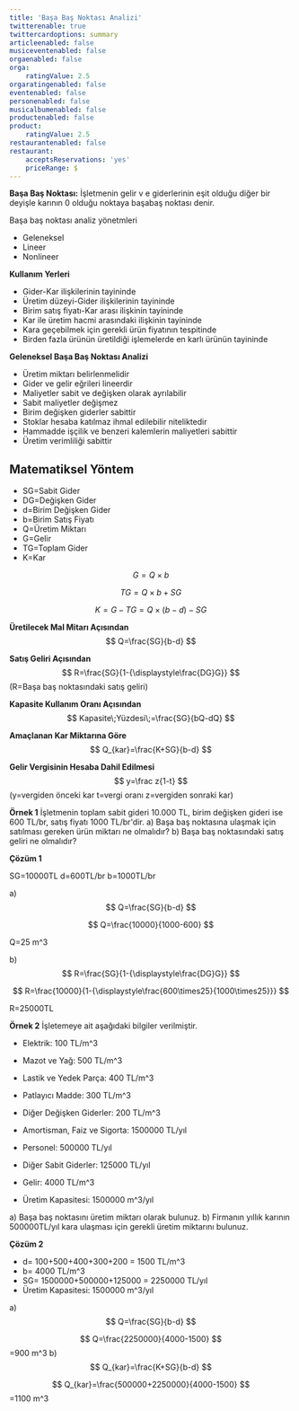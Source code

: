 ```yaml
---
title: 'Başa Baş Noktası Analizi'
twitterenable: true
twittercardoptions: summary
articleenabled: false
musiceventenabled: false
orgaenabled: false
orga:
    ratingValue: 2.5
orgaratingenabled: false
eventenabled: false
personenabled: false
musicalbumenabled: false
productenabled: false
product:
    ratingValue: 2.5
restaurantenabled: false
restaurant:
    acceptsReservations: 'yes'
    priceRange: $
---
```


**Başa Baş Noktası:** İşletmenin gelir v e giderlerinin eşit olduğu diğer bir deyişle karının 0 olduğu noktaya başabaş noktası denir.

Başa baş noktası analiz yönetmleri
* Geleneksel
* Lineer
* Nonlineer

**Kullanım Yerleri**
* Gider-Kar ilişkilerinin tayininde
* Üretim düzeyi-Gider ilişkilerinin tayininde
* Birim satış fiyatı-Kar arası ilişkinin tayininde
* Kar ile üretim hacmi arasındaki ilişkinin tayininde
* Kara geçebilmek için gerekli ürün fiyatının tespitinde
* Birden fazla ürünün üretildiği işlemelerde en karlı ürünün tayininde

**Geleneksel Başa Baş Noktası Analizi**
* Üretim miktarı belirlenmelidir
* Gider ve gelir eğrileri lineerdir
* Maliyetler sabit ve değişken olarak ayrılabilir
* Sabit maliyetler değişmez
* Birim değişken giderler sabittir
* Stoklar hesaba katılmaz ihmal edilebilir niteliktedir
* Hammadde işçilik ve benzeri kalemlerin maliyetleri sabittir
* Üretim verimliliği sabittir

## Matematiksel Yöntem
* SG=Sabit Gider
* DG=Değişken Gider
* d=Birim Değişken Gider
* b=Birim Satış Fiyatı
* Q=Üretim Miktarı
* G=Gelir
* TG=Toplam Gider
* K=Kar

$$
G=Q\times b
$$

$$
TG=Q\times b+SG
$$

$$
K=G-TG=Q\times\left(b-d\right)-SG
$$

**Üretilecek Mal Mitarı Açısından**
$$
Q=\frac{SG}{b-d}
$$

**Satış Geliri Açısından**
$$
R=\frac{SG}{1-{\displaystyle\frac{DG}G}}
$$
(R=Başa baş noktasındaki satış geliri)

**Kapasite Kullanım Oranı Açısından**
$$
Kapasite\;Yüzdesi\;=\frac{SG}{bQ-dQ}
$$

**Amaçlanan Kar Miktarına Göre**
$$
Q_{kar}=\frac{K+SG}{b-d}
$$

**Gelir Vergisinin Hesaba Dahil Edilmesi**
$$
y=\frac z{1-t}
$$
(y=vergiden önceki kar
t=vergi oranı
z=vergiden sonraki kar)

**Örnek 1**
İşletmenin toplam sabit gideri 10.000 TL, birim değişken gideri ise 600 TL/br, satış fiyatı 1000 TL/br'dir.
a) Başa baş noktasına ulaşmak için satılması gereken ürün miktarı ne olmalıdır? 
b) Başa baş noktasındaki satış geliri ne olmalıdır?

**Çözüm 1**

SG=10000TL
d=600TL/br
b=1000TL/br

a) 
$$
Q=\frac{SG}{b-d}
$$

$$
Q=\frac{10000}{1000-600}
$$

Q=25 m^3

b)
$$
R=\frac{SG}{1-{\displaystyle\frac{DG}G}}
$$

$$
R=\frac{10000}{1-{\displaystyle\frac{600\times25}{1000\times25}}}
$$

R=25000TL

**Örnek 2**
İşletemeye ait aşağıdaki bilgiler verilmiştir.
* Elektrik: 100 TL/m^3
* Mazot ve Yağ: 500 TL/m^3
* Lastik ve Yedek Parça: 400 TL/m^3
* Patlayıcı Madde: 300 TL/m^3
* Diğer Değişken Giderler: 200 TL/m^3
* Amortisman, Faiz ve Sigorta: 1500000 TL/yıl
* Personel: 500000 TL/yıl
* Diğer Sabit Giderler: 125000 TL/yıl

* Gelir: 4000 TL/m^3
* Üretim Kapasitesi: 1500000 m^3/yıl

a) Başa baş noktasını üretim miktarı olarak bulunuz.
b) Firmanın yıllık karının 500000TL/yıl kara ulaşması için gerekli üretim miktarını bulunuz.

**Çözüm 2**
* d= 100+500+400+300+200 = 1500 TL/m^3
* b= 4000 TL/m^3
* SG= 1500000+500000+125000 = 2250000 TL/yıl
* Üretim Kapasitesi: 1500000 m^3/yıl

a)
$$
Q=\frac{SG}{b-d}
$$

$$
Q=\frac{2250000}{4000-1500}
$$
=900 m^3
b)
$$
Q_{kar}=\frac{K+SG}{b-d}
$$

$$
Q_{kar}=\frac{500000+2250000}{4000-1500}
$$
=1100 m^3
